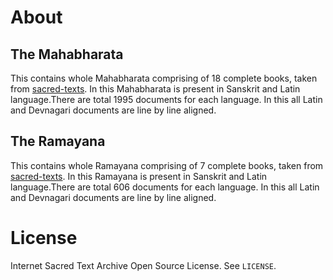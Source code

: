 # About

## The Mahabharata
This contains whole Mahabharata comprising of 18 complete books, taken from [sacred-texts](http://sacred-texts.com/hin/mbs/mbsi01.htm).
In this Mahabharata is present in Sanskrit and Latin language.There are total 1995 documents for each language.
In this all Latin and Devnagari documents are line by line aligned.

## The Ramayana
This contains whole Ramayana comprising of 7 complete books, taken from [sacred-texts](http://sacred-texts.com/hin/rys/index.htm).
In this Ramayana is present in Sanskrit and Latin language.There are total 606 documents for each language.
In this all Latin and Devnagari documents are line by line aligned.


# License

Internet Sacred Text Archive Open Source License. See `LICENSE`.
